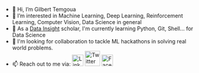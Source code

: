 - 👋 Hi, I’m Gilbert Temgoua
- 👀 I’m interested in Machine Learning, Deep Learning, Reinforcement Learning, Computer Vision, Data Science in general
- 🌱 As a [Data Insight](https://www.datainsightonline.com/) scholar, I'm currently learning Python, Git, Shell... for Data Science
- 💞️ I'm looking for collaboration to tackle ML hackathons in solving real world problems.
- 📫 Reach out to me via: [<img src="https://cdn0.iconfinder.com/data/icons/social-15/200/linkedin-512.png" alt="LinkedIn" width = "30" />](linkedin.com/in/temgoua) [<img src="https://static01.nyt.com/images/2014/08/10/magazine/10wmt/10wmt-superJumbo-v4.jpg" alt="Twitter" width="40" />](https://twitter.com/GilbertTemgoua) [<img src="https://seeklogo.com/images/F/facebook-icon-circle-logo-09F32F61FF-seeklogo.com.png" alt="Facebook" width="30" />](https://www.facebook.com/gilberttemgoua)
<!---
tem-ctrl/tem-ctrl is a ✨ special ✨ repository because its `README.md` (this file) appears on your GitHub profile.
You can click the Preview link to take a look at your changes.
--->
